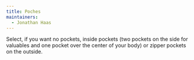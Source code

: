 ```yaml
---
title: Poches
maintainers:
  - Jonathan Haas
---
```


Select, if you want no pockets, inside pockets (two pockets on the side for valuables and one pocket over the center of your body) or zipper pockets on the outside.
